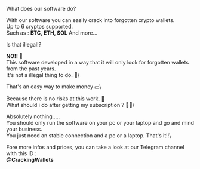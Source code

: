 What does our software do?

With our software you can easily crack into forgotten crypto wallets.\
Up to 6 cryptos supported.\
Such as : **BTC, ETH, SOL** And more...

Is that illegal⁉️

**NO!!** 🚫\
This software developed in a way that it will only look for forgotten wallets from the past years. \
It's not a illegal thing to do. 💯\

That's an easy way to make money 💵\

Because there is no risks at this work. 🤑\
What should i do after getting my subscription ? 🤨🤔\

Absolutely nothing.....\
You should only run the software on your pc or your laptop and go and mind your business.\
You just need an stable connection and a pc or a laptop. That's it!!\

Fore more infos and prices, you can take a look at our Telegram channel with this ID : \
**@CrackingWallets**

